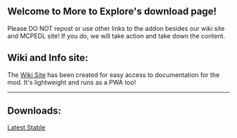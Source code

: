 ## Welcome to More to Explore's download page!
Please DO NOT repost or use other links to the addon besides our wiki site and MCPEDL site! If you do, we will take action and take down the content.

## Wiki and Info site:

The [Wiki Site](https://more-to-explore.github.io) has been created for easy access to documentation for the mod.
It's lightweight and runs as a PWA too!

---

## Downloads:

<a href="myFile.js" download>Latest Stable</a>
